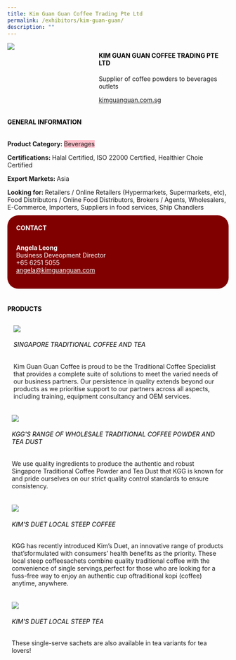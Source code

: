 ```yaml
---
title: Kim Guan Guan Coffee Trading Pte Ltd
permalink: /exhibitors/kim-guan-guan/
description: ""
---
```

<head>
	<div class="flex-paragraph">
		<!--hi there! this is a comment and will provide you with instructional guides-->
		<!--insert booth number here!-->
		<p style="text-transform: uppercase"></p></div>
			<div class="flex-container" style="display: flex; flex-wrap: wrap;">
				<!--insert DOWNLOAD link of company logo between the " marks!-->
			<div class="card sgds" style="flex: 1 1 40%; display: block;"><img src="https://drive.google.com/uc?id=1caoifmDnC9n4FGHvQqdBSX2zjn9xCvHC&export=download"></div>
	<div class="card-sgds" style="flex: 1 1 58%; display: block; margin-left: 3px">
		<h4 style="text-transform: uppercase; color: black;"><!--insert the exhibitor's name between the <b> tags here--><b>Kim Guan Guan Coffee Trading Pte Ltd</b></h4><!--insert the exhibitor's description between the <p> tags here--><p>Supplier of coffee powders to beverages outlets</p>
		<!--insert the exhibitor's website link, making sure there is "https:// www." present please. make sure the entire https link goes in between the " marks--><p><a href="http://www.kimguanguan.com.sg/" target="_blank"><!--insert the www website link here (no need for https)-->kimguanguan.com.sg</a></p>
	</div>
</div>
</head>

<body>
	<h4 style="text-transform: uppercase; color: black;"><b>General Information</b></h4>
		<div class="flex-container" style="display: flex; flex-wrap: wrap;">
			<div class="card sgds" style="flex: 1 1 65%; display: block; align-self: stretch">
			<div class="flex-paragraph">
			<p><b>Product Category: </b><span style=" background-color: pink; border-radius: 10 px;"><!--insert the exhibitor's pdt cat between the <p> tags here-->Beverages</span></p> 
				<p><b>Certifications: </b><!--insert all the exhibitor's certifications between the </b> and </p> here-->Halal Certified, ISO 22000 Certified, Healthier Choie Certified</p>
			<p><b>Export Markets: </b><!--insert all the exhibitor's export markets between the </b> and </p> here-->Asia</p>
			<p style="margin-bottom: 10px;"><b>Looking for: </b><!--insert all the exhibitor's potential business partners between the </b> and </p> here-->Retailers / Online Retailers (Hypermarkets, Supermarkets, etc), Food Distributors / Online Food Distributors, Brokers / Agents, Wholesalers, E-Commerce, Importers, Suppliers in food services, Ship Chandlers</p>
			</div>
		</div>
		<div class="card sgds" style="flex: 1 1 35%; padding: 10px; display: block; background-color: maroon; border-radius: 25px; align-self: center;">
		<h4 style="color: white; margin-top: 10px; margin-left: 10px;">CONTACT</h4>
		<div class="flex-paragraph">
			<!--replace with exhibitor's: -->
			<p style="padding: 10px; color: white;"><b><!-- POC name-->Angela Leong</b><br><!-- designation-->Business Deveopment Director<br><!--contact number-->+65 6251 5055<br><!-- for linking purposes, insert their email after "mailto:"...--><a href="mailto:angela@kimguanguan.com" style="color: white;"><!--...and also include the display email before </a> here-->angela@kimguanguan.com</a></p>
		</div>
			</div>
		</div>
	<br>
		<h4 style="text-transform: uppercase; color: black;"><b>products</b></h4>
<div style="display: flex; flex-wrap: wrap;">
  <div class="card sgds" style="flex: 1 1 47%; margin: 10px; display: block;"><!--insert the exhibitor's DOWNLOAD image for product between the " marks here-->
	<div class="flex-image" style="display: block;"><img src="https://drive.google.com/uc?id=1vw2gPg3vhdO4vYReRuUErnZ91AbDqub2&export=download"></div>
	<div class="flex-paragraph">
		<h6 style="text-transform: uppercase; color: black;"><!--insert product name before </h6> and product description after <p>-->Singapore Traditional Coffee and Tea</h6>
		<p>Kim Guan Guan Coffee is proud to be the Traditional Coffee Specialist that provides a complete suite of solutions to meet the varied needs of our business partners. Our persistence in quality extends beyond our products as we prioritise support to our partners across all aspects, including training, equipment consultancy and OEM services.</p></div>
	</div>
		<div class="card sgds" style="flex: 1 1 47%; margin: 10px; display: block;">
		<div class="flex-image" style="display: block;"><img src="https://drive.google.com/uc?id=17oUAOy8PQUJ1I2ULfByLqLi8_LvkbjDO&export=download"></div>
	<div class="flex-paragraph">
		<h6 style="text-transform: uppercase; color: black;">  
KGG's range of wholesale traditional coffee powder and tea dust</h6>
		<p>We use quality ingredients to produce the authentic and robust Singapore Traditional Coffee Powder and Tea Dust that KGG is known for and pride ourselves on our strict quality control standards to ensure consistency.</p></div>
	</div>
		<div class="card sgds" style="flex: 1 1 47%; margin: 10px; display: block;">
		<div class="flex-image" style="display: block;"><img src="https://drive.google.com/uc?id=1SFgkji618vI4ZYualir5bAzqMZ0lOW8L&export=download"></div>
	<div class="flex-paragraph">
		<h6 style="text-transform: uppercase; color: black;">Kim's Duet Local Steep Coffee</h6>
		<p>KGG has recently introduced Kim’s Duet, an innovative range of products that’sformulated with consumers’ health benefits as the priority. These local steep coffeesachets combine quality traditional coffee with the convenience of single servings,perfect for those who are looking for a fuss-free way to enjoy an authentic cup oftraditional kopi (coffee) anytime, anywhere.</p></div>
		</div>
		<div class="card sgds" style="flex: 1 1 47%; margin: 10px; display: block;">
		<div class="flex-image" style="display: block;"><img src="https://drive.google.com/uc?id=1dGWyqKu8_TdCyuS8DP819FtOekkbQNQe&export=download"></div>
	<div class="flex-paragraph">
		<h6 style="text-transform: uppercase; color: black;">Kim's Duet Local Steep Tea</h6>
		<p>These single-serve sachets are also available in tea variants for tea lovers!</p></div>
	</div>
	</div>
</body>